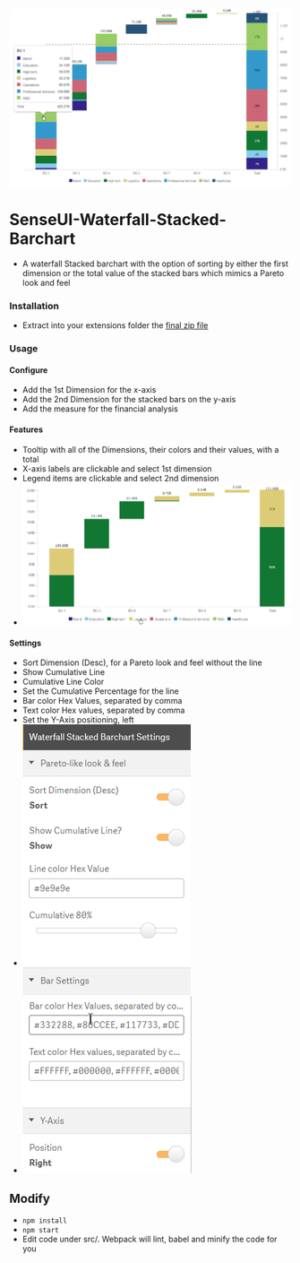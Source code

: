 ![Chart](assets/screenshot1.png "Chart") 

# SenseUI-Waterfall-Stacked-Barchart

- A waterfall Stacked barchart with the option of sorting by either the first dimension or the total value of the stacked bars which mimics a Pareto look and feel

### Installation
- Extract into your extensions folder the [final zip file](dist/SenseUI-WaterfallStackedBarchart.zip)

### Usage

#### Configure
- Add the 1st Dimension for the x-axis
- Add the 2nd Dimension for the stacked bars on the y-axis
- Add the measure for the financial analysis

#### Features
- Tooltip with all of the Dimensions, their colors and their values, with a total
- X-axis labels are clickable and select 1st dimension
- Legend items are clickable and select 2nd dimension
- ![Selecting Legends](assets/screenshot2.png "Selecting Legends") 

#### Settings   
- Sort Dimension (Desc), for a Pareto look and feel without the line
- Show Cumulative Line
- Cumulative Line Color
- Set the Cumulative Percentage for the line
- Bar color Hex Values, separated by comma
- Text color Hex values, separated by comma
- Set the Y-Axis positioning, left
- ![Settings](assets/settings1.png "Settings") 
- ![Settings](assets/settings2.png "Settings") 

## Modify
- `npm install`
- `npm start`
- Edit code under src/. Webpack will lint, babel and minify the code for you
